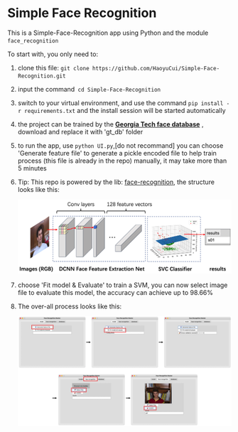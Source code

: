 # Simple Face Recognition

This is a Simple-Face-Recognition app using Python and the module `face_recognition`

To start with, you only need to:

1. clone this file: `git clone https://github.com/HaoyuCui/Simple-Face-Recognition.git`
2. input the command` cd Simple-Face-Recognition`
3. switch to your virtual environment, and use the command `pip install -r requirements.txt` and the install session will be started automatically
4. the project can be trained by the **[Georgia Tech face database](http://www.anefian.com/research/gt_db.zip)** , download and replace it with 'gt_db' folder
5. to run the app,  use `python UI.py`,[do not recommand] you can choose 'Generate feature file' to generate a pickle encoded file to help train process (this file is already in the repo) manually, it may take more than 5 minutes
6. Tip: This repo is powered by the lib: [face-recognition](https://github.com/ageitgey/face_recognition), the structure looks like this:

    ![img_1](imgs/img_1.png)
7. choose 'Fit model & Evaluate' to train a SVM, you can now select image file to evaluate this model, the accuracy can achieve up to 98.66%
8. The over-all process looks like this:

   ![img_2](imgs/img_2.png)

